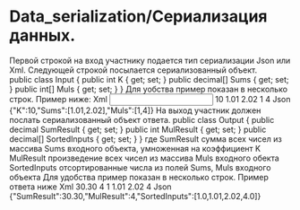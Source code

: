 # Data_serialization/Сериализация данных.

Первой строкой на вход участнику подается тип сериализации Json или Xml. Следующей строкой посылается сериализованный объект.  
public class Input {
  public int K { get; set; }
  public decimal[] Sums { get; set; } public int[] Muls { get; set; }
}
Для уобства пример показан в несколько строк. Пример ниже:
  Xml
  <Input>
      <K>10</K>
    <Sums> 
      <decimal>1.01</decimal>
      <decimal>2.02</decimal>
    </Sums>
    <Muls>
      <int>1</int>
      <int>4</int>
    </Muls>
  </Input>
Json
  {"K":10,"Sums":[1.01,2.02],"Muls":[1,4]}
На выход участник должен послать сериализованный объект ответа.
public class Output {
  public decimal SumResult { get; set; } public int MulResult { get; set; }
  public decimal[] SortedInputs { get; set; }
}
где SumResult сумма всех чисел из массива Sums входного объекта, умноженная на коэффициент K MulResult произведение всех чисел из массива Muls входного обекта
SortedInputs отсортированные числа из полей Sums, Muls входного объекта
Для удобства пример показан в несколько строк. Пример ответа ниже
Xml
<Output>
  <SumResult>30.30</SumResult>
  <MulResult>4</MulResult>
  <SortedInputs>
    <decimal>1</decimal>
    <decimal>1.01</decimal>
    <decimal>2.02</decimal>
    <decimal>4</decimal>
  </SortedInputs>
</Output>
Json
{"SumResult":30.30,"MulResult":4,"SortedInputs":[1.0,1.01,2.02,4.0]}
